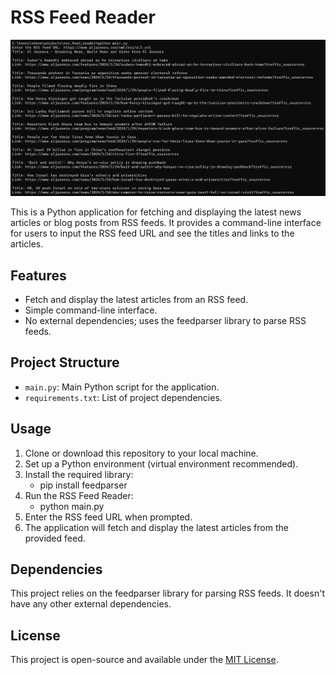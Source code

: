 # RSS Feed Reader

![RSS Feed Reader Screenshot](screenshot.png)

This is a Python application for fetching and displaying the latest news articles or blog posts from RSS feeds. It provides a command-line interface for users to input the RSS feed URL and see the titles and links to the articles.

## Features

- Fetch and display the latest articles from an RSS feed.
- Simple command-line interface.
- No external dependencies; uses the feedparser library to parse RSS feeds.

## Project Structure

- `main.py`: Main Python script for the application.
- `requirements.txt`: List of project dependencies.

## Usage

1. Clone or download this repository to your local machine.
2. Set up a Python environment (virtual environment recommended).
3. Install the required library:
   - pip install feedparser
4. Run the RSS Feed Reader:
   - python main.py
5. Enter the RSS feed URL when prompted.
6. The application will fetch and display the latest articles from the provided feed.

## Dependencies

This project relies on the feedparser library for parsing RSS feeds. It doesn't have any other external dependencies.

## License

This project is open-source and available under the [MIT License](LICENSE).